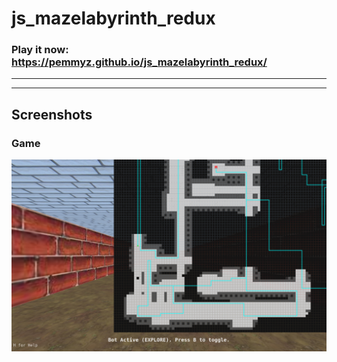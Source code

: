 # js_mazelabyrinth_redux


### Play it now: https://pemmyz.github.io/js_mazelabyrinth_redux/


---
---
## Screenshots

### Game
![Game 1](screenshots/game_2.png)
